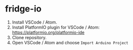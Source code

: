 # fridge-io

1. Install VSCode / Atom.
2. Install PlatformIO plugin for VSCode / Atom: https://platformio.org/platformio-ide
3. Clone repository.
4. Open VSCode / Atom and choose `Import Arduino Project`